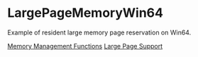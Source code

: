 # LargePageMemoryWin64
Example of resident large memory page reservation on Win64.

[Memory Management Functions](https://learn.microsoft.com/en-us/windows/win32/memory/large-page-support)
[Large Page Support](https://learn.microsoft.com/en-us/windows/win32/memory/large-page-support)
